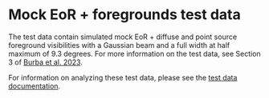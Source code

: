 # Mock EoR + foregrounds test data

The test data contain simulated mock EoR + diffuse and point source foreground visibilities with a Gaussian beam and a full width at half maximum of 9.3 degrees.  For more information on the test data, see Section 3 of [Burba et al. 2023](https://ui.adsabs.harvard.edu/abs/2023MNRAS.520.4443B/abstract).

For information on analyzing these test data, please see the [test data documentation](https://bayeseor.readthedocs.io/en/latest/usage.html#test-dataset).
